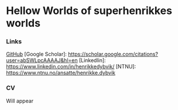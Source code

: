 # Hellow Worlds of superhenrikkes worlds



### Links
[GitHub](http://github.com)
[Google Scholar]: https://scholar.google.com/citations?user=abSWLpcAAAAJ&hl=en
[Linkedlin]: https://www.linkedin.com/in/henrikkedybvik/
[NTNU]: https://www.ntnu.no/ansatte/henrikke.dybvik

[TrollLABS]: https://www.ntnu.edu/mtp/trolllab

### CV
Will appear 

